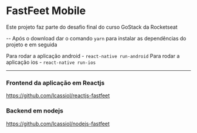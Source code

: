 <h1>FastFeet Mobile</h1>

Este projeto faz parte do desafio final do curso GoStack da Rocketseat


-- Após o download dar o comando `yarn` para instalar as dependências do projeto e em seguida

 Para rodar a aplicação android - `react-native run-android`
 Para rodar a aplicação ios - `react-native run-ios`


--------------------

### Frontend da aplicação em Reactjs

https://github.com/lcassiol/reactjs-fastfeet

### Backend em nodejs

https://github.com/lcassiol/nodejs-fastfeet




